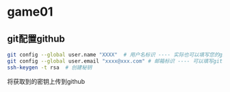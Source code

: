 # game01

## git配置github

```bash
git config --global user.name "XXXX"  # 用户名标识 ---- 实际也可以填写您的github仓库的名称
git config --global user.email "xxxx@xxx.com" # 邮箱标识 ---- 可以填写github仓库的邮箱
ssh-keygen -t rsa  # 创建秘钥
```

将获取到的密钥上传到github

